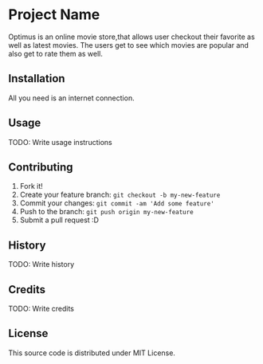 # Project Name

Optimus is an online movie store,that allows user checkout their favorite as well as latest movies.
The users get to see which movies are popular and also get to rate them as well.

## Installation

All you need is an internet connection.

## Usage

TODO: Write usage instructions

## Contributing

1. Fork it!
2. Create your feature branch: `git checkout -b my-new-feature`
3. Commit your changes: `git commit -am 'Add some feature'`
4. Push to the branch: `git push origin my-new-feature`
5. Submit a pull request :D

## History

TODO: Write history

## Credits

TODO: Write credits

## License

This source code is distributed under MIT License.